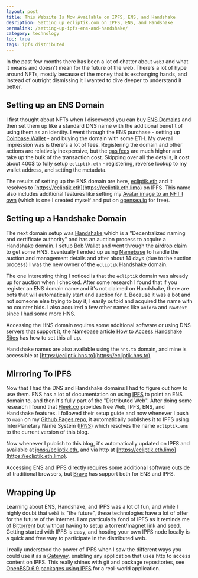 ```yaml
---
layout: post
title: This Website Is Now Available on IPFS, ENS, and Handshake
desription: Setting up ecliptik.com on IPFS, ENS, and Handshake
permalink: /setting-up-ipfs-ens-and-handshake/
category: technology
toc: true
tags: ipfs distributed
---
```


In the past few months there has been a lot of chatter about `web3` and what it means and doesn't mean for the future of the web. There's a lot of hype around NFTs, mostly because of the money that is exchanging hands, and instead of outright dismissing it I wanted to dive deeper to understand it better.

## Setting up an ENS Domain

I first thought about NFTs when I discovered you can buy [ENS Domains](https://ens.domains) and then set them up like a standard DNS name with the additional benefit of using them as an identity. I went through the ENS purchase - setting up [Coinbase Wallet](https://www.coinbase.com/wallet) - and buying the domain with some ETH. My overall impression was is there's a lot of fees. Registering the domain and other actions are relatively inexpensive, but the [gas fees](https://cryptocurrencysimple.com/all-you-must-know-about-what-are-eth-gas-fees/) are much higher and take up the bulk of the transaction cost. Skipping over all the details, it cost about 400$ to fully setup `ecliptik.eth` - registering, reverse lookup to my wallet address, and setting the metadata.

The results of setting up the ENS domain are here, [ecliptik.eth](https://app.ens.domains/name/ecliptik.eth/details) and it resolves to [https://ecliptik.eth](https://ecliptik.eth.limo) on IPFS. This name also includes additional features like setting my [Avatar image to an NFT I own](https://medium.com/the-ethereum-name-service/nft-avatar-support-for-ens-profiles-bd4a5553f089) (which is one I created myself and put on [opensea.io](https://opensea.io) for free).

## Setting up a Handshake Domain

The next domain setup was [Handshake](https://handshake.org) which is a "Decentralized naming and certificate authority" and has an auction process to acquire a Handshake domain. I setup [Bob Wallet](https://bobwallet.io) and went through the [airdrop claim](https://github.com/handshake-org/hs-airdrop) to get some HNS. Eventually I ended up using [Namebase](https://www.namebase.io) to handle the auction and management details and after about 14 days (due to the auction process) I was the new owner of the `ecliptik` Handshake domain.

The one interesting thing I noticed is that the `ecliptik` domain was already up for auction when I checked. After some research I found that if you register an ENS domain name and it's not claimed on Handshake, there are bots that will automatically start and auction for it.  Because it was a bot and not someone else trying to buy it, I easily outbid and acquired the name with no counter bids. I also acquired a few other names like `amfora` and `rawtext` since I had some more HNS.

Accessing the HNS domain requires some additional software or using DNS servers that support it, the Namebase article [How to Access Handshake Sites](https://learn.namebase.io/starting-from-zero/how-to-access-handshake-sites) has how to set this all up.

Handshake names are also available using the `hns.to` domain, and mine is accessible at [https://ecliptik.hns.to](https://ecliptik.hns.to)

## Mirroring To IPFS

Now that I had the DNS and Handshake domains I had to figure out how to use them. ENS has a lot of documentation on using [IPFS](https://ipfs.io) to point an ENS domain to, and then it's fully part of the "Distributed Web". After doing some research I found that [Fleek.co](https://fleek.co) provides free Web, IPFS, ENS, and Handshake features. I followed their setup guide and now whenever I push to `main` on my [Github Pages repo](https://github.com/ecliptik/ecliptik.github.io), it automatically publishes it to IPFS using InterPlanetary Name System ([IPNS](https://docs.ipfs.io/concepts/ipns/)) which resolves the name `ecliptik.ens` to the current version of this blog.

Now whenever I publish to this blog, it's automatically updated on IPFS and available at [ipns://ecliptik.eth](ipns://ecliptik.eth), and via http at [https://ecliptik.eth.limo](https://ecliptik.eth.limo).

Accessing ENS and IPFS directly  requires some additional software outside of traditional browsers, but [Brave](https://brave.com) has support both for ENS and IPFS.

## Wrapping Up

Learning about ENS, Handshake, and IPFS was a lot of fun, and while I highly doubt that `web3` is "the future", these technologies have a lot of offer for the future of the Internet. I am particularly fond of IPFS as it reminds me of [Bittorrent](https://www.bittorrent.org) but without having to setup a torrent/magnet link and seed. Getting started with IPFS is easy, and hosting your own IPFS node locally is a quick and  free way to participate in the distributed web.

I really understood the power of IPFS when I saw the different ways you could use it as a [Gateway](https://docs.ipfs.io/concepts/ipfs-gateway/), enabling any application that uses http to access content on IPFS. This really shines with git and package repositories, see [OpenBSD 6.9 packages using IPFS](https://dataswamp.org/~solene/2021-05-01-ipfs-openbsd-69.html) for a real-world application.
